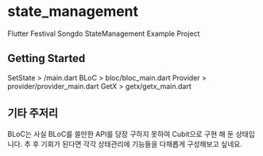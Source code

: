 # state_management

Flutter Festival Songdo StateManagement Example Project

## Getting Started
SetState > /main.dart
BLoC > bloc/bloc_main.dart
Provider > provider/provider_main.dart
GetX > getx/getx_main.dart

## 기타 주저리
BLoC는 사실 BLoC를 쓸만한 API를 당장 구하지 못하여
Cubit으로 구현 해 둔 상태입니다.
추 후 기회가 된다면 각각 상태관리에 기능들을 다채롭게 구성해보고 싶네요.
